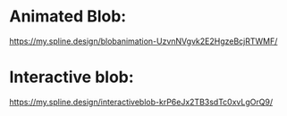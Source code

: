 # Animated Blob: 
https://my.spline.design/blobanimation-UzvnNVgvk2E2HgzeBcjRTWMF/ 

# Interactive blob:
https://my.spline.design/interactiveblob-krP6eJx2TB3sdTc0xvLgOrQ9/ 
 
